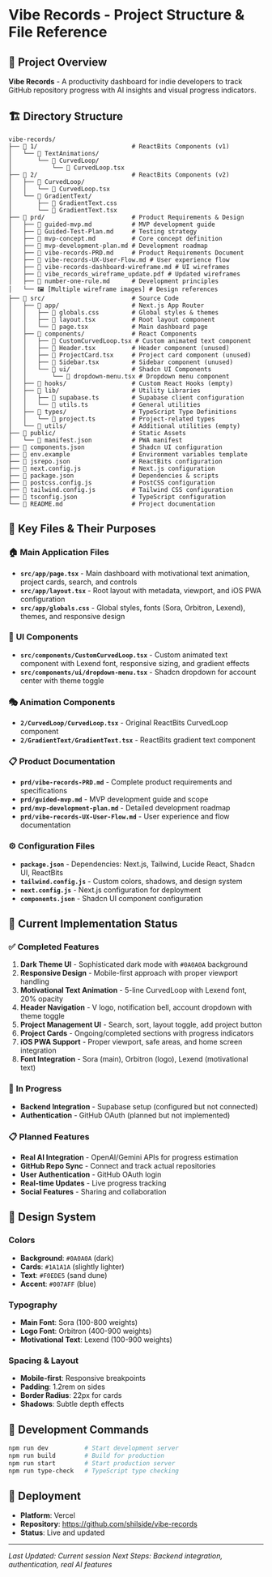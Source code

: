 # Vibe Records - Project Structure & File Reference

## 📁 Project Overview
**Vibe Records** - A productivity dashboard for indie developers to track GitHub repository progress with AI insights and visual progress indicators.

## 🏗️ Directory Structure

```
vibe-records/
├── 📁 1/                          # ReactBits Components (v1)
│   └── 📁 TextAnimations/
│       └── 📁 CurvedLoop/
│           └── 📄 CurvedLoop.tsx
├── 📁 2/                          # ReactBits Components (v2)
│   ├── 📁 CurvedLoop/
│   │   └── 📄 CurvedLoop.tsx
│   └── 📁 GradientText/
│       ├── 📄 GradientText.css
│       └── 📄 GradientText.tsx
├── 📁 prd/                        # Product Requirements & Design
│   ├── 📄 guided-mvp.md           # MVP development guide
│   ├── 📄 Guided-Test-Plan.md     # Testing strategy
│   ├── 📄 mvp-concept.md          # Core concept definition
│   ├── 📄 mvp-development-plan.md # Development roadmap
│   ├── 📄 vibe-records-PRD.md     # Product Requirements Document
│   ├── 📄 vibe-records-UX-User-Flow.md # User experience flow
│   ├── 📄 vibe-records-dashboard-wireframe.md # UI wireframes
│   ├── 📄 vibe_records_wireframe_update.pdf # Updated wireframes
│   ├── 📄 number-one-rule.md      # Development principles
│   └── 🖼️ [Multiple wireframe images] # Design references
├── 📁 src/                        # Source Code
│   ├── 📁 app/                    # Next.js App Router
│   │   ├── 📄 globals.css         # Global styles & themes
│   │   ├── 📄 layout.tsx          # Root layout component
│   │   └── 📄 page.tsx            # Main dashboard page
│   ├── 📁 components/             # React Components
│   │   ├── 📄 CustomCurvedLoop.tsx # Custom animated text component
│   │   ├── 📄 Header.tsx          # Header component (unused)
│   │   ├── 📄 ProjectCard.tsx     # Project card component (unused)
│   │   ├── 📄 Sidebar.tsx         # Sidebar component (unused)
│   │   └── 📁 ui/                 # Shadcn UI Components
│   │       └── 📄 dropdown-menu.tsx # Dropdown menu component
│   ├── 📁 hooks/                  # Custom React Hooks (empty)
│   ├── 📁 lib/                    # Utility Libraries
│   │   ├── 📄 supabase.ts         # Supabase client configuration
│   │   └── 📄 utils.ts            # General utilities
│   ├── 📁 types/                  # TypeScript Type Definitions
│   │   └── 📄 project.ts          # Project-related types
│   └── 📁 utils/                  # Additional utilities (empty)
├── 📁 public/                     # Static Assets
│   └── 📄 manifest.json           # PWA manifest
├── 📄 components.json             # Shadcn UI configuration
├── 📄 env.example                 # Environment variables template
├── 📄 jsrepo.json                 # ReactBits configuration
├── 📄 next.config.js              # Next.js configuration
├── 📄 package.json                # Dependencies & scripts
├── 📄 postcss.config.js           # PostCSS configuration
├── 📄 tailwind.config.js          # Tailwind CSS configuration
├── 📄 tsconfig.json               # TypeScript configuration
└── 📄 README.md                   # Project documentation
```

## 🎯 Key Files & Their Purposes

### 🏠 **Main Application Files**
- **`src/app/page.tsx`** - Main dashboard with motivational text animation, project cards, search, and controls
- **`src/app/layout.tsx`** - Root layout with metadata, viewport, and iOS PWA configuration
- **`src/app/globals.css`** - Global styles, fonts (Sora, Orbitron, Lexend), themes, and responsive design

### 🎨 **UI Components**
- **`src/components/CustomCurvedLoop.tsx`** - Custom animated text component with Lexend font, responsive sizing, and gradient effects
- **`src/components/ui/dropdown-menu.tsx`** - Shadcn dropdown for account center with theme toggle

### 🎭 **Animation Components**
- **`2/CurvedLoop/CurvedLoop.tsx`** - Original ReactBits CurvedLoop component
- **`2/GradientText/GradientText.tsx`** - ReactBits gradient text component

### 📋 **Product Documentation**
- **`prd/vibe-records-PRD.md`** - Complete product requirements and specifications
- **`prd/guided-mvp.md`** - MVP development guide and scope
- **`prd/mvp-development-plan.md`** - Detailed development roadmap
- **`prd/vibe-records-UX-User-Flow.md`** - User experience and flow documentation

### ⚙️ **Configuration Files**
- **`package.json`** - Dependencies: Next.js, Tailwind, Lucide React, Shadcn UI, ReactBits
- **`tailwind.config.js`** - Custom colors, shadows, and design system
- **`next.config.js`** - Next.js configuration for deployment
- **`components.json`** - Shadcn UI component configuration

## 🚀 Current Implementation Status

### ✅ **Completed Features**
1. **Dark Theme UI** - Sophisticated dark mode with `#0A0A0A` background
2. **Responsive Design** - Mobile-first approach with proper viewport handling
3. **Motivational Text Animation** - 5-line CurvedLoop with Lexend font, 20% opacity
4. **Header Navigation** - V logo, notification bell, account dropdown with theme toggle
5. **Project Management UI** - Search, sort, layout toggle, add project button
6. **Project Cards** - Ongoing/completed sections with progress indicators
7. **iOS PWA Support** - Proper viewport, safe areas, and home screen integration
8. **Font Integration** - Sora (main), Orbitron (logo), Lexend (motivational text)

### 🔄 **In Progress**
- **Backend Integration** - Supabase setup (configured but not connected)
- **Authentication** - GitHub OAuth (planned but not implemented)

### 📋 **Planned Features**
- **Real AI Integration** - OpenAI/Gemini APIs for progress estimation
- **GitHub Repo Sync** - Connect and track actual repositories
- **User Authentication** - GitHub OAuth login
- **Real-time Updates** - Live progress tracking
- **Social Features** - Sharing and collaboration

## 🎨 **Design System**

### **Colors**
- **Background**: `#0A0A0A` (dark)
- **Cards**: `#1A1A1A` (slightly lighter)
- **Text**: `#F0EDE5` (sand dune)
- **Accent**: `#007AFF` (blue)

### **Typography**
- **Main Font**: Sora (100-800 weights)
- **Logo Font**: Orbitron (400-900 weights)
- **Motivational Text**: Lexend (100-900 weights)

### **Spacing & Layout**
- **Mobile-first**: Responsive breakpoints
- **Padding**: 1.2rem on sides
- **Border Radius**: 22px for cards
- **Shadows**: Subtle depth effects

## 🔧 **Development Commands**
```bash
npm run dev          # Start development server
npm run build        # Build for production
npm run start        # Start production server
npm run type-check   # TypeScript type checking
```

## 📱 **Deployment**
- **Platform**: Vercel
- **Repository**: https://github.com/shilside/vibe-records
- **Status**: Live and updated

---

*Last Updated: Current session*
*Next Steps: Backend integration, authentication, real AI features*
